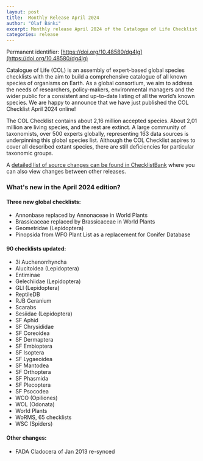 ```yaml
---
layout: post
title:  Monthly Release April 2024
author: "Olaf Bánki"
excerpt: Monthly release April 2024 of the Catalogue of Life Checklist
categories: release
---
```


Permanent identifier: [https://doi.org/10.48580/dg4lg](https://doi.org/10.48580/dg4lg)

Catalogue of Life (COL) is an assembly of expert-based global species checklists with the aim to build a comprehensive catalogue of all known species of organisms on Earth. 
As a global consortium, we aim to address the needs of researchers, policy-makers, environmental managers and the wider public for a consistent and up-to-date listing of all the world’s known species. 
We are happy to announce that we have just published the COL Checklist April 2024 online!

The COL Checklist contains about 2,16 million accepted species. About 2,01 million are living species, and the rest are extinct. A large community of taxonomists, over 500 experts globally, representing 163 data sources is underpinning this global species list.
Although the COL Checklist aspires to cover all described extant species, there are still deficiencies for particular taxonomic groups.

A [detailed list of source changes can be found in ChecklistBank](https://www.checklistbank.org/dataset/294826/sourcemetrics?hideUnchanged=true&releaseKey=292011) where you can also view changes between other releases.

### What's new in the April 2024 edition?

#### Three new global checklists:
* Annonbase replaced by Annonaceae in World Plants
* Brassicaceae replaced by Brassicaceae in World Plants
* Geometridae (Lepidoptera)
* Pinopsida from WFO Plant List as a replacement for Conifer Database


#### 90 checklists updated:

 * 3i Auchenorrhyncha
 * Alucitoidea (Lepidoptera)
 * Entiminae
 * Gelechiidae (Lepidoptera)
 * GLI (Lepidoptera)
 * ReptileDB
 * RJB Geranium
 * Scarabs
 * Sesiidae (Lepidoptera)
 * SF Aphid
 * SF Chrysididae
 * SF Coreoidea
 * SF Dermaptera
 * SF Embioptera
 * SF Isoptera
 * SF Lygaeoidea
 * SF Mantodea
 * SF Orthoptera
 * SF Phasmida
 * SF Plecoptera
 * SF Psocodea
 * WCO (Opiliones)
 * WOL (Odonata)
 * World Plants
 * WoRMS, 65 checklists
 * WSC (Spiders)

#### Other changes:
 * FADA Cladocera of Jan 2013 re-synced
